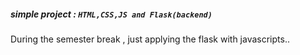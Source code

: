 ##### simple project : `HTML,CSS,JS and Flask(backend)`
During the semester break , just applying the flask with javascripts..
